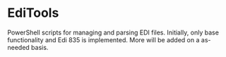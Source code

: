 # EdiTools

PowerShell scripts for managing and parsing EDI files. Initially, only base functionality and Edi 835 is implemented. More will be added on a as-needed basis.
